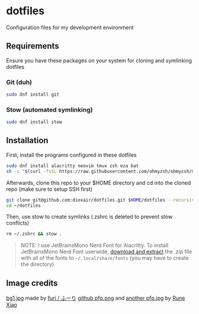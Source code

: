 # dotfiles

Configuration files for my development environment

## Requirements
Ensure you have these packages on your system for cloning and symlinking dotfiles

### Git (duh)

```bash
sudo dnf install git
```

### Stow (automated symlinking)

```bash
sudo dnf install stow
```

## Installation

First, install the programs configured in these dotfiles

```bash
sudo dnf install alacritty neovim tmux zsh eza bat
sh -c "$(curl -fsSL https://raw.githubusercontent.com/ohmyzsh/ohmyzsh/master/tools/install.sh)" && rm -rf ~/.oh-my-zsh # Oh My Zsh
```

Afterwards, clone this repo to your $HOME directory and cd into the cloned repo (make sure to setup SSH first)

```bash
git clone git@github.com:dioxair/dotfiles.git $HOME/dotfiles --recursive
cd ~/dotfiles
```

Then, use stow to create symlinks (.zshrc is deleted to prevent stow conflicts)

```bash
rm ~/.zshrc && stow .
```

> NOTE: I use JetBrainsMono Nerd Font for Alacritty. To install JetBrainsMono Nerd Font userwide, [download and extract](https://github.com/ryanoasis/nerd-fonts/releases/download/v3.2.1/JetBrainsMono.zip) the .zip file with all of the fonts to `~/.local/share/fonts` (you may have to create the directory)

## Image credits
[bg1.jpg](https://www.pixiv.net/en/artworks/115001263) made by [furi / ふーり](https://www.pixiv.net/en/users/41736171)
[github pfp.png](https://www.pixiv.net/en/artworks/113901165) and [another pfp.jpg](https://www.pixiv.net/en/artworks/113658699) by [Rune Xiao](https://www.pixiv.net/en/users/44473246)
